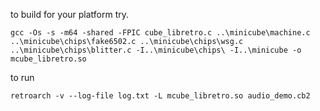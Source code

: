 
to build for your platform try.

	gcc -Os -s -m64 -shared -FPIC cube_libretro.c ..\minicube\machine.c ..\minicube\chips\fake6502.c ..\minicube\chips\wsg.c ..\minicube\chips\blitter.c -I..\minicube\chips\ -I..\minicube -o mcube_libretro.so

to run 

	retroarch -v --log-file log.txt -L mcube_libretro.so audio_demo.cb2
